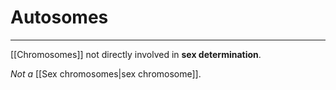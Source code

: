 # Autosomes
---
[[Chromosomes]] not directly involved in **sex determination**. 

*Not a* [[Sex chromosomes|sex chromosome]].